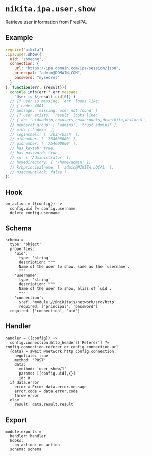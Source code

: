 
# `nikita.ipa.user.show`

Retrieve user information from FreeIPA.

## Example

```js
require("nikita")
.ipa.user.show({
  uid: "someone",
  connection: {
    url: "https://ipa.domain.com/ipa/session/json",
    principal: "admin@DOMAIN.COM",
    password: "mysecret"
  }
}, function(err, {result}){
  console.info(err ? err.message :
    `User is ${result.uid[0]}`)
  // If user is missing, `err` looks like:
  // { code: 4001
  // message: 'missing: user not found' }
  // If user exists, `result` looks like:
  // { dn: 'uid=admin,cn=users,cn=accounts,dc=nikita,dc=local',
  // memberof_group: [ 'admins', 'trust admins' ],
  // uid: [ 'admin' ],
  // loginshell: [ '/bin/bash' ],
  // uidnumber: [ '754600000' ],
  // gidnumber: [ '754600000' ],
  // has_keytab: true,
  // has_password: true,
  // sn: [ 'Administrator' ],
  // homedirectory: [ '/home/admin' ],
  // krbprincipalname: [ 'admin@NIKITA.LOCAL' ],
  // nsaccountlock: false }
})
```

## Hook

    on_action = ({config}) ->
      config.uid ?= config.username
      delete config.username

## Schema

    schema =
      type: 'object'
      properties:
        'uid':
          type: 'string'
          description: """
          Name of the user to show, same as the `username`.
          """
        'username':
          type: 'string'
          description: """
          Name of the user to show, alias of `uid`.
          """
        'connection':
          $ref: 'module://@nikitajs/network/src/http'
          required: ['principal', 'password']
      required: ['connection', 'uid']

## Handler

    handler = ({config}) ->
      config.connection.http_headers['Referer'] ?= config.connection.referer or config.connection.url
      {data} = await @network.http config.connection,
        negotiate: true
        method: 'POST'
        data:
          method: 'user_show/1'
          params: [[config.uid],{}]
          id: 0
      if data.error
        error = Error data.error.message
        error.code = data.error.code
        throw error
      else
        result: data.result.result

## Export

    module.exports =
      handler: handler
      hooks:
        on_action: on_action
      schema: schema
